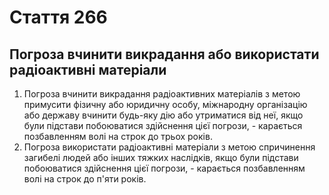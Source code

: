 Cтаття 266
====
Погроза вчинити викрадання або використати радіоактивні матеріали
----
1. Погроза вчинити викрадання радіоактивних матеріалів з метою примусити фізичну або юридичну особу, міжнародну організацію або державу вчинити будь-яку дію або утриматися від неї, якщо були підстави побоюватися здійснення цієї погрози, -
карається позбавленням волі на строк до трьох років.
2. Погроза використати радіоактивні матеріали з метою спричинення загибелі людей або інших тяжких наслідків, якщо були підстави побоюватися здійснення цієї погрози, -
карається позбавленням волі на строк до п'яти років.
